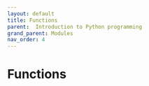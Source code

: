 ```yaml
---
layout: default
title: Functions
parent:  Introduction to Python programming
grand_parent: Modules
nav_order: 4
---
```


# Functions

